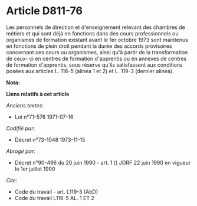 # Article D811-76

Les personnels de direction et d'enseignement relevant des chambres de métiers et qui sont déjà en fonctions dans des cours
professionnels ou organismes de formation existant avant le 1er octobre 1973 sont maintenus en fonctions de plein droit
pendant la durée des accords provisoires concernant ces cours ou organismes, ainsi qu'à partir de la transformation de ceux-
ci en centres de formation d'apprentis ou en annexes de centres de formation d'apprentis, sous réserve qu'ils satisfassent
aux conditions posées aux articles L. 116-5 (alinéa 1 et 2) et L. 119-3 (dernier alinéa).

**Nota:**



**Liens relatifs à cet article**

_Anciens textes_:

  - Loi n°71-576 1971-07-16

_Codifié par_:

  - Décret n°73-1048 1973-11-15

_Abrogé par_:

  - Décret n°90-496 du 20 juin 1990 - art. 1 () JORF 22 juin 1990 en vigueur le 1er juillet 1990

_Cite_:

  - Code du travail - art. L119-3 (AbD)
  - Code du travail L116-5 AL. 1 ET 2
